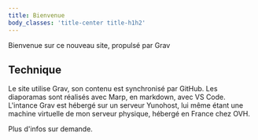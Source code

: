 ```yaml
---
title: Bienvenue
body_classes: 'title-center title-h1h2'
---
```


Bienvenue sur ce nouveau site, propulsé par Grav

## Technique

Le site utilise Grav, son contenu est synchronisé par GitHub. 
Les diaporamas sont réalisés avec Marp, en markdown, avec VS Code.
L'intance Grav est hébergé sur un serveur Yunohost, lui même étant une machine virtuelle de mon serveur physique, hébergé en France chez OVH. 

Plus d'infos sur demande. 